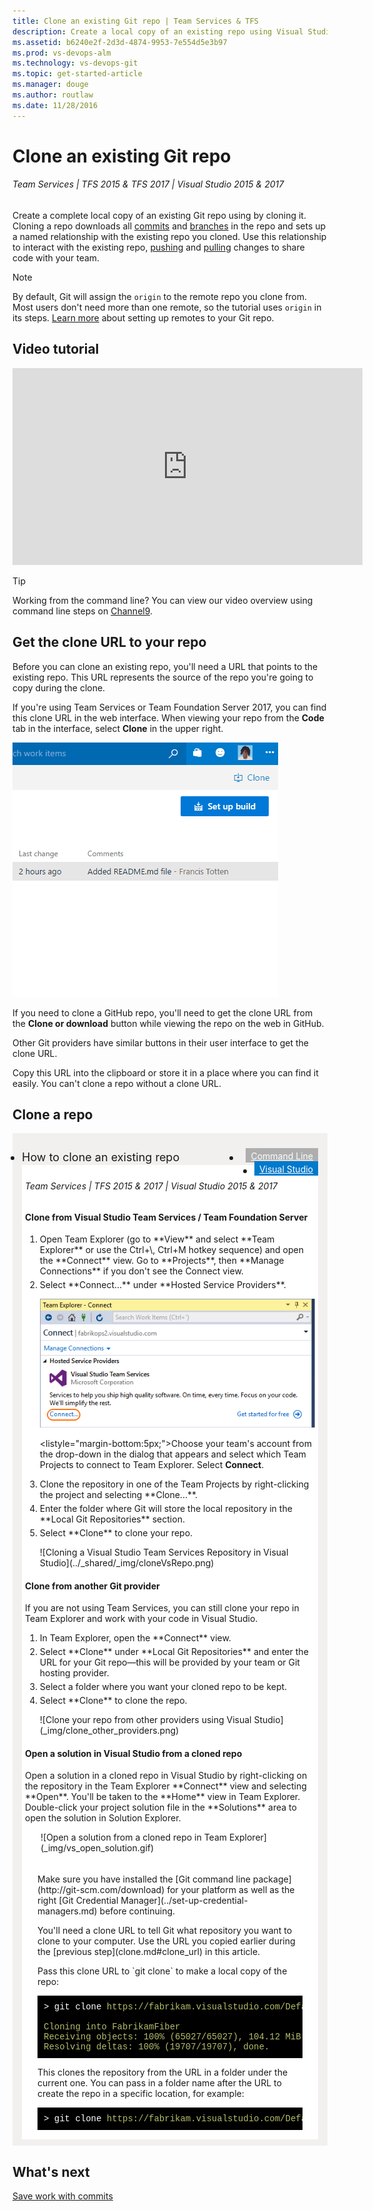 ```yaml
---
title: Clone an existing Git repo | Team Services & TFS
description: Create a local copy of an existing repo using Visual Studio or command line clone 
ms.assetid: b6240e2f-2d3d-4874-9953-7e554d5e3b97
ms.prod: vs-devops-alm
ms.technology: vs-devops-git
ms.topic: get-started-article
ms.manager: douge
ms.author: routlaw
ms.date: 11/28/2016
---
```


# Clone an existing Git repo

###### Team Services | TFS 2015 & TFS 2017 | Visual Studio 2015 & 2017

Create a complete local copy of an existing Git repo using by cloning it. 
Cloning a repo downloads all [commits](commits.md) and [branches](branches.md) in the repo and sets up a named relationship with the existing repo you cloned.
Use this relationship to interact with the existing repo, [pushing](pushing.md) and [pulling](pulling.md) changes to share code with your team.

>[!NOTE]
> By default, Git will assign the `origin` to the remote repo you clone from. Most users don't need more than one remote, so the tutorial uses `origin` in its steps. 
> [Learn more](creatingrepo.md#remotes) about setting up remotes to your Git repo.

## Video tutorial

<iframe src="https://channel9.msdn.com/series/Team-Services-Git-Tutorial/Git-Tutorial-Create-a-Git-repo-in-Visual-Studio-2015/player" width="560" height="315" allowFullScreen frameBorder="0"></iframe>

>[!TIP]
> Working from the command line? You can view our video overview using command line steps on [Channel9](https://channel9.msdn.com/series/Team-Services-Git-Tutorial/Git-Tutorial-Create-a-repo-from-the-command-line).

<a name="clone_url"></a>

## Get the clone URL to your repo

Before you can clone an existing repo, you'll need a URL that points to the existing repo. This URL represents the source of the repo you're going to copy during the clone.

If you're using Team Services or Team Foundation Server 2017, you can find this clone URL in the web interface. 
When viewing your repo from the **Code** tab in the interface, select **Clone** in the upper right.

![Get a clone a URL from Team Services](./_img/get_clone_url.gif)

If you need to clone a GitHub repo, you'll need to get the clone URL from the **Clone or download** button while viewing the repo on the web in GitHub. 

Other Git providers have similar buttons in their user interface to get the clone URL. 

Copy this URL into the clipboard or store it in a place where you can find it easily. You can't clone a repo without a clone URL.

## Clone a repo 

<div style="background-color: #f2f0ee;padding-top:10px;padding-bottom:10px;">
<ul class="nav nav-pills" style="padding-right:15px;padding-left:15px;padding-bottom:5px;vertical-align:top;font-size:18px;">
<li style="float:left;" data-toggle="collapse" data-target="#changeexample">How to clone an existing repo</li>
<li style="float: right;"><a style="max-width: 374px;min-width: 120px;vertical-align: top;background-color:#AEAEAE;margin: 0px 0px 0px 8px;min-width:90px;color: #fff;border: solid 2px #AEAEAE;border-radius: 0;padding: 2px 6px 0px 6px;outline-style:none;height:32px;font-size:14px;font-weight:400" data-toggle="pill" href="#cmdline0">Command Line</a></li>
<li class="active" style="float: right"><a style="max-width: 374px;min-width: 120px;vertical-align: top;background-color:#007acc;margin: 0px 0px 0px 0px;min-width:90px;color: #fff;border: solid 2px #007acc;border-radius: 0;padding: 2px 6px 0px 6px;outline-style:none;height:32px;font-size:14px;font-weight:400" data-toggle="pill" href="#vs0">Visual Studio</a></li>
</ul>

<div id="changeexample" class="tab-content collapse in fade" style="background-color: #ffffff;margin-left: 15px;margin-right:15px;padding: 5px 5px 5px 5px;">
<div id="vs0" class="tab-pane fade in active">
<h6>Team Services | TFS 2015 &amp; 2017 | Visual Studio 2015 &amp; 2017</h6>

<h4>Clone from Visual Studio Team Services / Team Foundation Server</h4>

<ol><li style="margin-bottom:5px;">Open Team Explorer (go to **View** and select **Team Explorer** or use the Ctrl+\, Ctrl+M hotkey sequence) and open the **Connect** view. Go to **Projects**, then **Manage Connections** if you don't see the Connect view.
<li style="margin-bottom:5px;">Select **Connect...** under **Hosted Service Providers**.

   ![Connecting to Visual Studio Team Services](_img/connect_to_vsts_from_vs2015.png)

<listyle="margin-bottom:5px;">Choose your team's account from the drop-down in the dialog that appears and select which Team Projects to connect to Team Explorer. Select **Connect**. 

<li style="margin-bottom:5px;">Clone the repository in one of the Team Projects by right-clicking the project and selecting **Clone...**. 
<li style="margin-bottom:5px;" >Enter the folder where Git will store the local repository in the **Local Git Repositories** section.
<li style="margin-bottom:5px;">Select **Clone** to clone your repo. 

   <P>![Cloning a Visual Studio Team Services Repository in Visual Studio](../_shared/_img/cloneVsRepo.png)</ol>   

<h4>Clone from another Git provider</h4>

<p>If you are not using Team Services, you can still clone your repo in Team Explorer and work with your code in Visual Studio. 
<ol>
<li style="margin-bottom:5px;">In Team Explorer, open the **Connect** view.
<li style="margin-bottom:5px;">Select **Clone** under **Local Git Repositories** and enter the URL for your Git repo&mdash;this will be provided by your team or Git hosting 
provider. 
<li style="margin-bottom:5px;">Select a folder where you want your cloned repo to be kept. 
<li style="margin-bottom:5px;">Select **Clone** to clone the repo.   

   <p>![Clone your repo from other providers using Visual Studio](_img/clone_other_providers.png)</ol>    

<h4>Open a solution in Visual Studio from a cloned repo</h4>

<p>Open a solution in a cloned repo in Visual Studio by right-clicking on the repository in the Team Explorer **Connect** view and selecting **Open**. 
You'll be taken to the **Home** view in Team Explorer. Double-click your project solution file in the **Solutions** area to open the solution in Solution Explorer.</p>

   <p style="padding-left:25px;">![Open a solution from a cloned repo in Team Explorer](_img/vs_open_solution.gif)</P>

</div>

<div class="tab-pane fade" id="cmdline0" style="background-color: #ffffff;margin-left: 15px;margin-right:15px;padding: 5px 5px 5px 5px;">

<P>Make sure you have installed the [Git command line package](http://git-scm.com/download) for your platform as well as the 
right [Git Credential Manager](../set-up-credential-managers.md) before continuing.

<P style="margin-bottom:5px;">You'll need a clone URL to tell Git what repository you want to clone to your computer. Use the URL you copied earlier during the [previous step](clone.md#clone_url) in this article.

<p style="margin-bottom:5px;">Pass this clone URL to `git clone` to make a local copy of the repo:

<pre style="color:white;background-color:black;font-family:Consolas,Courier,monospace;padding:10px;margin-bottom:5px;">
&gt; git clone <a style="color: #b5bd68;">https://fabrikam.visualstudio.com/DefaultCollection/_git/Fabrikam</a>  

<font color="#b5bd68">Cloning into FabrikamFiber
Receiving objects: 100% (65027/65027), 104.12 MiB | 6.42 MiB/s, done.
Resolving deltas: 100% (19707/19707), done.</font>
</pre>

<P style="margin-bottom:5px;">This clones the repository from the URL in a folder under the current one. You can pass in a folder name after the URL to create the repo in a specific location, for example:

<pre style="color:white;background-color:black;font-family:Consolas,Courier,monospace;padding:10px;margin-bottom:5px;">
&gt; git clone <a style="color: #b5bd68;">https://fabrikam.visualstudio.com/DefaultCollection/_git/Fabrikam</a> C:\Repos\FabrikamFiber</pre> 

</div></div></div>

## What's next

[Save work with commits](commits.md)
